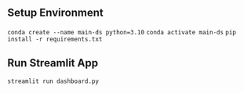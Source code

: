 ##  Setup Environment
`conda create --name main-ds python=3.10`
`conda activate main-ds`
`pip install -r requirements.txt`

## Run Streamlit App
`streamlit run dashboard.py`
